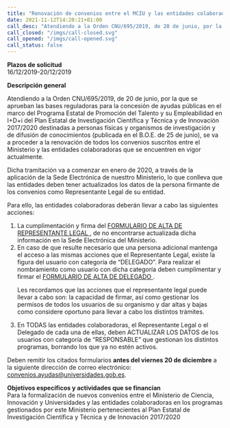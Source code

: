 ```yaml
---
title: "Renovación de convenios entre el MCIU y las entidades colaboradoras"
date: 2021-11-12T14:20:21+01:00
call_desc: "Atendiendo a la Orden CNU/695/2019, de 20 de junio, por la que se aprueban las bases reguladoras para la concesión ..."
call_closed: "/imgs/call-closed.svg"
call_opened: "/imgs/call-opened.svg"
call_status: false
---
```

**Plazos de solicitud**  
16/12/2019-20/12/2019   

**Descripción general**  

Atendiendo a la Orden CNU/695/2019, de 20 de junio, por la que se aprueban las bases reguladoras para la concesión de ayudas públicas en el marco del Programa Estatal de Promoción del Talento y su Empleabilidad en I+D+i del Plan Estatal de Investigación Científica y Técnica y de Innovación 2017/2020 destinadas a personas físicas y organismos de investigación y de difusión de conocimientos (publicada en el B.O.E. de 25 de junio), se va a proceder a la renovación de todos los convenios suscritos entre el Ministerio y las entidades colaboradoras que se encuentren en vigor actualmente.  

Dicha tramitación va a comenzar en enero de 2020, a través de la aplicación de la Sede Electrónica de nuesttro Ministerio, lo que conlleva que las entidades deben tener actualizados los datos de la persona firmante de los convenios como Representante Legal de su entidad.  

Para ello, las entidades colaboradoras deberán llevar a cabo las siguientes acciones:  
<ol>
<li> La cumplimentación y firma del <a href="{{<siteurl>}}documentos/PDF/Formulario_ALTA_REPRESENTANTE_LEGAL_MCIU.pdf" target=_blank> FORMULARIO DE ALTA DE REPRESENTANTE LEGAL </a>, de no encontrarse actualizada dicha información en la Sede Electrónica del Ministerio.  

<li> En caso de que resulte necesario que una persona adicional mantenga el acceso a las mismas acciones que el Representante Legal, existe la figura del usuario con categoría de “DELEGADO”. Para realizar el nombramiento como usuario con dicha categoría deben cumplimentar y firmar el <a href="{{<siteurl>}}documentos/PDF/Formulario_ALTA_DELEGADO_MCIU.pdf" target=_blank> FORMULARIO DE ALTA DE DELEGADO </a>.  

Les recordamos que las acciones que el representante legal puede llevar a cabo son: la capacidad de firmar, así como gestionar los permisos de todos los usuarios de su organismo y dar altas y bajas como considere oportuno para llevar a cabo los distintos trámites.  

<li> En TODAS las entidades colaboradoras, el Representante Legal o el Delegado de cada una de ellas, deben ACTUALIZAR LOS DATOS de los usuarios con categoría de “RESPONSABLE” que gestionan los distintos programas, borrando los que ya no estén activos.  
</ol>
Deben remitir los citados formularios <b>antes del viernes 20 de diciembre</b> a la siguiente dirección de correo electrónico: <a href="mailto:convenios.ayudas@universidades.gob.es">convenios.ayudas@universidades.gob.es</a>.  

**Objetivos específicos y actividades que se financian**  
Para la formalización de nuevos convenios entre el Ministerio de Ciencia, Innovación y Universidades y las entidades colaboradoras en los programas gestionados por este Ministerio pertenecientes al Plan Estatal de Investigación Científica y Técnica y de Innovación 2017/2020  

